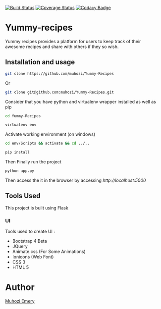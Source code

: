 [![Build Status](https://travis-ci.org/muhozi/Yummy-Recipes.svg?branch=master)](https://travis-ci.org/muhozi/Yummy-Recipes)
[![Coverage Status](https://coveralls.io/repos/github/muhozi/Yummy-Recipes/badge.svg?branch=master)](https://coveralls.io/github/muhozi/Yummy-Recipes?branch=master)
[![Codacy Badge](https://api.codacy.com/project/badge/Grade/149cee40fbc74c29becee534cd796f4a)](https://www.codacy.com/app/muhozi/Yummy-Recipes?utm_source=github.com&amp;utm_medium=referral&amp;utm_content=muhozi/Yummy-Recipes&amp;utm_campaign=Badge_Grade)
# Yummy-recipes

Yummy recipes provides a platform for users to keep track of their awesome recipes and share with others if they so wish.



## Installation and usage

```sh
git clone https://github.com/muhozi/Yummy-Recipes
```

Or

```sh
git clone git@github.com:muhozi/Yummy-Recipes.git
```

Consider that you have python and virtualenv wrapper installed as well as pip

```sh
cd Yummy-Recipes
```

```sh
virtualenv env
```

Activate working environment (on windows)

```sh
cd env/Scripts && activate && cd ../..
```

```sh
pip install
```

Then Finally run the project

```sh
python app.py
```

Then access the it in the browser by accessing *http://localhost:5000*



## Tools Used

This project is built using Flask

### UI

Tools used to create UI :

- Bootstrap 4 Beta
- JQuery
- Animate.css (For Some Animations)
- Ionicons (Web Font)
- CSS 3
- HTML 5



# Author

[Muhozi Emery](https://github.com/muhozi)

